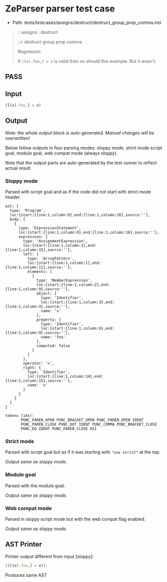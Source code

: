 # ZeParser parser test case

- Path: tests/testcases/assigns/destruct/destruct_group_prop_comma.md

> :: assigns : destruct
>
> ::> destruct group prop comma
>
> Regression
>
> If `[(x).foo,] = x` is valid then so should this example. But it wasn't.

## PASS

## Input

`````js
([(x).foo,] = x)
`````

## Output

_Note: the whole output block is auto-generated. Manual changes will be overwritten!_

Below follow outputs in four parsing modes: sloppy mode, strict mode script goal, module goal, web compat mode (always sloppy).

Note that the output parts are auto-generated by the test runner to reflect actual result.

### Sloppy mode

Parsed with script goal and as if the code did not start with strict mode header.

`````
ast: {
  type: 'Program',
  loc:{start:{line:1,column:0},end:{line:1,column:16},source:''},
  body: [
    {
      type: 'ExpressionStatement',
      loc:{start:{line:1,column:0},end:{line:1,column:16},source:''},
      expression: {
        type: 'AssignmentExpression',
        loc:{start:{line:1,column:1},end:{line:1,column:15},source:''},
        left: {
          type: 'ArrayPattern',
          loc:{start:{line:1,column:1},end:{line:1,column:11},source:''},
          elements: [
            {
              type: 'MemberExpression',
              loc:{start:{line:1,column:2},end:{line:1,column:9},source:''},
              object: {
                type: 'Identifier',
                loc:{start:{line:1,column:3},end:{line:1,column:4},source:''},
                name: 'x'
              },
              property: {
                type: 'Identifier',
                loc:{start:{line:1,column:6},end:{line:1,column:9},source:''},
                name: 'foo'
              },
              computed: false
            }
          ]
        },
        operator: '=',
        right: {
          type: 'Identifier',
          loc:{start:{line:1,column:14},end:{line:1,column:15},source:''},
          name: 'x'
        }
      }
    }
  ]
}

tokens (14x):
       PUNC_PAREN_OPEN PUNC_BRACKET_OPEN PUNC_PAREN_OPEN IDENT
       PUNC_PAREN_CLOSE PUNC_DOT IDENT PUNC_COMMA PUNC_BRACKET_CLOSE
       PUNC_EQ IDENT PUNC_PAREN_CLOSE ASI
`````

### Strict mode

Parsed with script goal but as if it was starting with `"use strict"` at the top.

_Output same as sloppy mode._

### Module goal

Parsed with the module goal.

_Output same as sloppy mode._

### Web compat mode

Parsed in sloppy script mode but with the web compat flag enabled.

_Output same as sloppy mode._

## AST Printer

Printer output different from input [sloppy]:

````js
(([(x).foo,] = x));
````

Produces same AST
